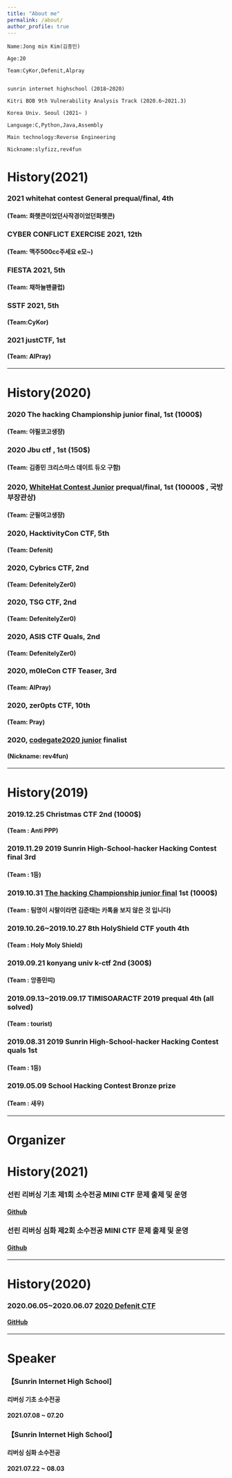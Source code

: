 ```yaml
---
title: "About me"
permalink: /about/
author_profile: true
---
```


```
Name:Jong min Kim(김종민) 

Age:20

Team:CyKor,Defenit,Alpray


sunrin internet highschool (2018~2020)

Kitri BOB 9th Vulnerability Analysis Track (2020.6~2021.3)

Korea Univ. Seoul (2021~ )

Language:C,Python,Java,Assembly

Main technology:Reverse Engineering

Nickname:slyfizz,rev4fun 

```

# History(2021)

### 2021 whitehat contest General prequal/final, 4th
#### (Team: 화햇콘이었던사작경이었던화햇콘)

### CYBER CONFLICT EXERCISE 2021, 12th
#### (Team: 맥주500cc주세요 e모~)

### FIESTA 2021, 5th
#### (Team: 채하늘팬클럽)

### SSTF 2021, 5th
#### (Team:CyKor)

### 2021 justCTF, 1st
#### (Team: AlPray)


---


# History(2020)

### 2020 The hacking Championship junior final, 1st (1000$)
#### (Team: 야필코고생쟝)
### 2020 Jbu ctf , 1st (150$)
#### (Team: 김종민 크리스마스 데이트 듀오 구함)
### 2020, [WhiteHat Contest Junior](https://www.boannews.com/media/view.asp?idx=92520) prequal/final, 1st (10000$ , 국방부장관상)
#### (Team: 군필여고생쟝)
### 2020, HacktivityCon CTF, 5th 
#### (Team: Defenit)
### 2020, Cybrics CTF, 2nd
#### (Team: DefenitelyZer0)
### 2020, TSG CTF, 2nd
#### (Team: DefenitelyZer0)
### 2020, ASIS CTF Quals, 2nd 
#### (Team: DefenitelyZer0)
### 2020, m0leCon CTF Teaser, 3rd 
#### (Team: AlPray)
### 2020, zer0pts CTF, 10th 
#### (Team: Pray)
### 2020, [codegate2020 junior](http://codegate.org/) finalist
#### (Nickname: rev4fun)


---


# History(2019)

### 2019.12.25 Christmas CTF 2nd (1000$) 
#### (Team : Anti PPP)
### 2019.11.29 2019 Sunrin High-School-hacker Hacking Contest final 3rd
#### (Team : 1등)
### 2019.10.31 [The hacking Championship junior final](https://news.unn.net/news/articleView.html?idxno=221717) 1st (1000$)
#### (Team : 팀명이 시랄이라면 김준태는 카톡을 보지 않은 것 입니다)
### 2019.10.26~2019.10.27 8th HolyShield CTF youth 4th
#### (Team : Holy Moly Shield)
### 2019.09.21 konyang univ k-ctf 2nd (300$)
#### (Team : 앙종민띠)
### 2019.09.13~2019.09.17 TIMISOARACTF 2019 prequal 4th (all solved)
#### (Team : tourist)
### 2019.08.31 2019 Sunrin High-School-hacker Hacking Contest quals 1st
#### (Team : 1등)
### 2019.05.09 School Hacking Contest Bronze prize
#### (Team : 새우)

---


# Organizer

# History(2021)

### 선린 리버싱 기초 제1회 소수전공 MINI CTF 문제 출제 및 운영
#### [Github](https://github.com/slyfizz3/Make-challenges/tree/master/Sunrin_MiniCTF/1th_ctf)
### 선린 리버싱 심화 제2회 소수전공 MINI CTF 문제 출제 및 운영
#### [Github](https://github.com/slyfizz3/Make-challenges/tree/master/Sunrin_MiniCTF/2th_ctf)

---

# History(2020)

### 2020.06.05~2020.06.07 [2020 Defenit CTF](https://www.boannews.com/media/view.asp?idx=88856&page=1&kind=1)
#### [GitHub](https://github.com/slyfizz3/Make-challenges/tree/master/2020DefenitCTF)


---


# Speaker


### 【Sunrin Internet High School] 
#### 리버싱 기초 소수전공
#### 2021.07.08 ~ 07.20
### 【Sunrin Internet High School】
#### 리버싱 심화 소수전공
#### 2021.07.22 ~ 08.03


